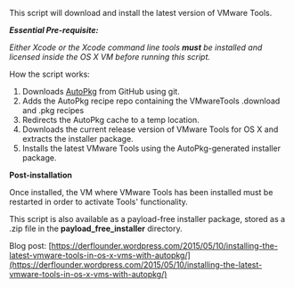 This script will download and install the latest version of VMware Tools.

***Essential Pre-requisite:***

*Either Xcode or the Xcode command line tools ***must*** be installed and licensed inside the OS X VM before running this script.*

How the script works:

1. Downloads [AutoPkg](https://github.com/autopkg/autopkg) from GitHub using git.
2. Adds the AutoPkg recipe repo containing the VMwareTools .download and .pkg recipes
3. Redirects the AutoPkg cache to a temp location.
4. Downloads the current release version of VMware Tools for OS X and extracts the installer package.
5. Installs the latest VMware Tools using the AutoPkg-generated installer package.

**Post-installation**

  
Once installed, the VM where VMware Tools has been installed must be restarted in order to activate Tools' functionality.

This script is also available as a payload-free installer package, stored as a .zip file in the **payload_free_installer** directory.

Blog post: [https://derflounder.wordpress.com/2015/05/10/installing-the-latest-vmware-tools-in-os-x-vms-with-autopkg/](https://derflounder.wordpress.com/2015/05/10/installing-the-latest-vmware-tools-in-os-x-vms-with-autopkg/)